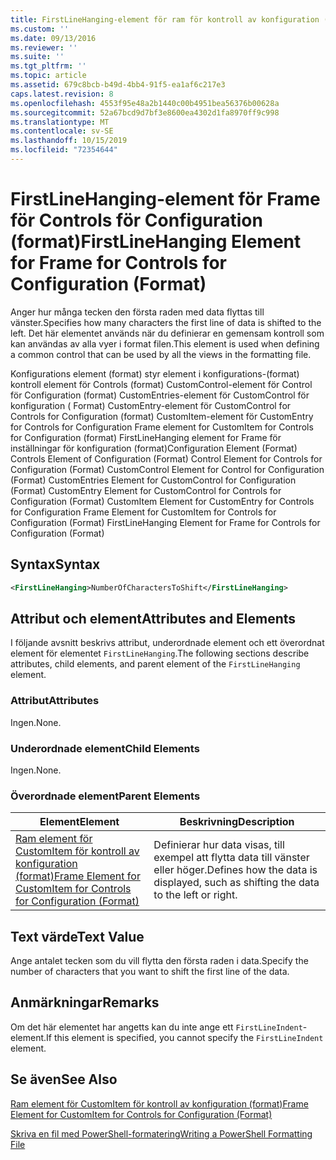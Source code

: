 ```yaml
---
title: FirstLineHanging-element för ram för kontroll av konfiguration (format) | Microsoft Docs
ms.custom: ''
ms.date: 09/13/2016
ms.reviewer: ''
ms.suite: ''
ms.tgt_pltfrm: ''
ms.topic: article
ms.assetid: 679c8bcb-b49d-4bb4-91f5-ea1af6c217e3
caps.latest.revision: 8
ms.openlocfilehash: 4553f95e48a2b1440c00b4951bea56376b00628a
ms.sourcegitcommit: 52a67bcd9d7bf3e8600ea4302d1fa8970ff9c998
ms.translationtype: MT
ms.contentlocale: sv-SE
ms.lasthandoff: 10/15/2019
ms.locfileid: "72354644"
---
```

# <a name="firstlinehanging-element-for-frame-for-controls-for-configuration-format"></a><span data-ttu-id="a34ef-102">FirstLineHanging-element för Frame för Controls för Configuration (format)</span><span class="sxs-lookup"><span data-stu-id="a34ef-102">FirstLineHanging Element for Frame for Controls for Configuration (Format)</span></span>

<span data-ttu-id="a34ef-103">Anger hur många tecken den första raden med data flyttas till vänster.</span><span class="sxs-lookup"><span data-stu-id="a34ef-103">Specifies how many characters the first line of data is shifted to the left.</span></span> <span data-ttu-id="a34ef-104">Det här elementet används när du definierar en gemensam kontroll som kan användas av alla vyer i format filen.</span><span class="sxs-lookup"><span data-stu-id="a34ef-104">This element is used when defining a common control that can be used by all the views in the formatting file.</span></span>

<span data-ttu-id="a34ef-105">Konfigurations element (format) styr element i konfigurations-(format) kontroll element för Controls (format) CustomControl-element för Control för Configuration (format) CustomEntries-element för CustomControl för konfiguration ( Format) CustomEntry-element för CustomControl for Controls for Configuration (format) CustomItem-element för CustomEntry for Controls for Configuration Frame element for CustomItem for Controls for Configuration (format) FirstLineHanging element for Frame för inställningar för konfiguration (format)</span><span class="sxs-lookup"><span data-stu-id="a34ef-105">Configuration Element (Format) Controls Element of Configuration (Format) Control Element for Controls for Configuration (Format) CustomControl Element for Control for Configuration (Format) CustomEntries Element for CustomControl for Configuration (Format) CustomEntry Element for CustomControl for Controls for Configuration (Format) CustomItem Element for CustomEntry for Controls for Configuration Frame Element for CustomItem for Controls for Configuration (Format) FirstLineHanging Element for Frame for Controls for Configuration (Format)</span></span>

## <a name="syntax"></a><span data-ttu-id="a34ef-106">Syntax</span><span class="sxs-lookup"><span data-stu-id="a34ef-106">Syntax</span></span>

```xml
<FirstLineHanging>NumberOfCharactersToShift</FirstLineHanging>
```

## <a name="attributes-and-elements"></a><span data-ttu-id="a34ef-107">Attribut och element</span><span class="sxs-lookup"><span data-stu-id="a34ef-107">Attributes and Elements</span></span>

<span data-ttu-id="a34ef-108">I följande avsnitt beskrivs attribut, underordnade element och ett överordnat element för elementet `FirstLineHanging`.</span><span class="sxs-lookup"><span data-stu-id="a34ef-108">The following sections describe attributes, child elements, and parent element of the `FirstLineHanging` element.</span></span>

### <a name="attributes"></a><span data-ttu-id="a34ef-109">Attribut</span><span class="sxs-lookup"><span data-stu-id="a34ef-109">Attributes</span></span>

<span data-ttu-id="a34ef-110">Ingen.</span><span class="sxs-lookup"><span data-stu-id="a34ef-110">None.</span></span>

### <a name="child-elements"></a><span data-ttu-id="a34ef-111">Underordnade element</span><span class="sxs-lookup"><span data-stu-id="a34ef-111">Child Elements</span></span>

<span data-ttu-id="a34ef-112">Ingen.</span><span class="sxs-lookup"><span data-stu-id="a34ef-112">None.</span></span>

### <a name="parent-elements"></a><span data-ttu-id="a34ef-113">Överordnade element</span><span class="sxs-lookup"><span data-stu-id="a34ef-113">Parent Elements</span></span>

|<span data-ttu-id="a34ef-114">Element</span><span class="sxs-lookup"><span data-stu-id="a34ef-114">Element</span></span>|<span data-ttu-id="a34ef-115">Beskrivning</span><span class="sxs-lookup"><span data-stu-id="a34ef-115">Description</span></span>|
|-------------|-----------------|
|[<span data-ttu-id="a34ef-116">Ram element för CustomItem för kontroll av konfiguration (format)</span><span class="sxs-lookup"><span data-stu-id="a34ef-116">Frame Element for CustomItem for Controls for Configuration (Format)</span></span>](./frame-element-for-customitem-for-controls-for-configuration-format.md)|<span data-ttu-id="a34ef-117">Definierar hur data visas, till exempel att flytta data till vänster eller höger.</span><span class="sxs-lookup"><span data-stu-id="a34ef-117">Defines how the data is displayed, such as shifting the data to the left or right.</span></span>|

## <a name="text-value"></a><span data-ttu-id="a34ef-118">Text värde</span><span class="sxs-lookup"><span data-stu-id="a34ef-118">Text Value</span></span>

<span data-ttu-id="a34ef-119">Ange antalet tecken som du vill flytta den första raden i data.</span><span class="sxs-lookup"><span data-stu-id="a34ef-119">Specify the number of characters that you want to shift the first line of the data.</span></span>

## <a name="remarks"></a><span data-ttu-id="a34ef-120">Anmärkningar</span><span class="sxs-lookup"><span data-stu-id="a34ef-120">Remarks</span></span>

<span data-ttu-id="a34ef-121">Om det här elementet har angetts kan du inte ange ett `FirstLineIndent`-element.</span><span class="sxs-lookup"><span data-stu-id="a34ef-121">If this element is specified, you cannot specify the `FirstLineIndent` element.</span></span>

## <a name="see-also"></a><span data-ttu-id="a34ef-122">Se även</span><span class="sxs-lookup"><span data-stu-id="a34ef-122">See Also</span></span>

[<span data-ttu-id="a34ef-123">Ram element för CustomItem för kontroll av konfiguration (format)</span><span class="sxs-lookup"><span data-stu-id="a34ef-123">Frame Element for CustomItem for Controls for Configuration (Format)</span></span>](./frame-element-for-customitem-for-controls-for-configuration-format.md)

[<span data-ttu-id="a34ef-124">Skriva en fil med PowerShell-formatering</span><span class="sxs-lookup"><span data-stu-id="a34ef-124">Writing a PowerShell Formatting File</span></span>](./writing-a-powershell-formatting-file.md)
